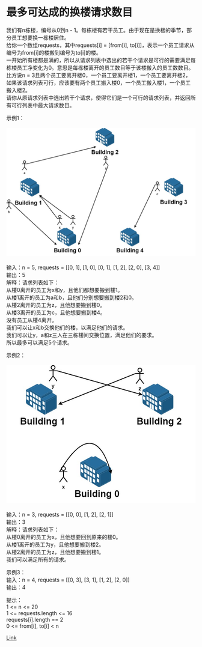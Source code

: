 <h1>最多可达成的换楼请求数目</h1>

我们有n栋楼，编号从0到n - 1。每栋楼有若干员工。由于现在是换楼的季节，部分员工想要换一栋楼居住。</br>
给你一个数组requests，其中requests[i] = [from[i], to[i]]，表示一个员工请求从编号为from[i]的楼搬到编号为to[i]的楼。</br>
一开始所有楼都是满的，所以从请求列表中选出的若干个请求是可行的需要满足每栋楼员工净变化为0。意思是每栋楼离开的员工数目等于该楼搬入的员工数数目。比方说n = 3且两个员工要离开楼0，一个员工要离开楼1，一个员工要离开楼2，如果该请求列表可行，应该要有两个员工搬入楼0，一个员工搬入楼1，一个员工搬入楼2。</br>
请你从原请求列表中选出若干个请求，使得它们是一个可行的请求列表，并返回所有可行列表中最大请求数目。</br>

示例1：</br>
</br>![](./image/1.jpeg)</br></br>
输入：n = 5, requests = [[0, 1], [1, 0], [0, 1], [1, 2], [2, 0], [3, 4]]</br>
输出：5</br>
解释：请求列表如下：</br>
从楼0离开的员工为x和y，且他们都想要搬到楼1。</br>
从楼1离开的员工为a和b，且他们分别想要搬到楼2和0。</br>
从楼2离开的员工为z，且他想要搬到楼0。</br>
从楼3离开的员工为c，且他想要搬到楼4。</br>
没有员工从楼4离开。</br>
我们可以让x和b交换他们的楼，以满足他们的请求。</br>
我们可以让y，a和z三人在三栋楼间交换位置，满足他们的要求。</br>
所以最多可以满足5个请求。</br>

示例2：</br>
</br>![](./image/2.jpeg)</br></br>
输入：n = 3, requests = [[0, 0], [1, 2], [2, 1]]</br>
输出：3</br>
解释：请求列表如下：</br>
从楼0离开的员工为x，且他想要回到原来的楼0。</br>
从楼1离开的员工为y，且他想要搬到楼2。</br>
从楼2离开的员工为z，且他想要搬到楼1。</br>
我们可以满足所有的请求。</br>

示例3：</br>
输入：n = 4, requests = [[0, 3], [3, 1], [1, 2], [2, 0]]</br>
输出：4</br>

提示：</br>
1 <= n <= 20</br>
1 <= requests.length <= 16</br>
requests[i].length == 2</br>
0 <= from[i], to[i] < n</br>

[Link](https://leetcode-cn.com/problems/maximum-number-of-achievable-transfer-requests/)

